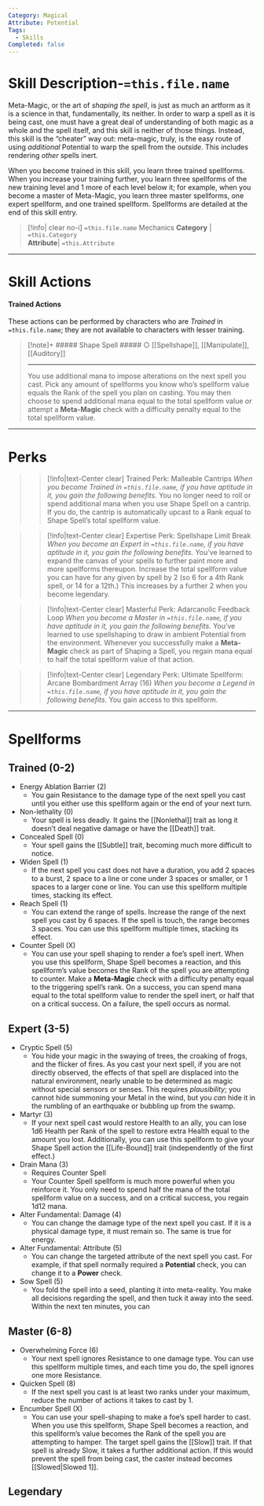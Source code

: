```yaml
---
Category: Magical
Attribute: Potential
Tags:
  - Skills
Completed: false
---
```

# Skill Description-`=this.file.name`
Meta-Magic, or the art of *shaping the spell*, is just as much an artform as it is a science in that, fundamentally, its neither. In order to warp a spell as it is being cast, one must have a great deal of understanding of both magic as a whole and the spell itself, and this skill is neither of those things. Instead, this skill is the “cheater” way out: meta-magic, truly, is the easy route of using *additional* Potential to warp the spell from the *outside.* This includes rendering *other* spells inert. 

When you become trained in this skill, you learn three trained spellforms. When you increase your training further, you learn three spellforms of the new training level and 1 more of each level below it; for example, when you become a master of Meta-Magic, you learn three master spellforms, one expert spellform, and one trained spellform. Spellforms are detailed at the end of this skill entry. 
>[!info| clear no-i] `=this.file.name` Mechanics
>**Category** | `=this.Category`   
>**Attribute**| `=this.Attribute`
- - -
# Skill Actions
#### Trained Actions
These actions can be performed by characters who are *Trained* in `=this.file.name`; they are not available to characters with lesser training.
> [!note]+ ##### Shape Spell ##### ○
> [[Spellshape]], [[Manipulate]], [[Auditory]]
>- - -
> You use additional mana to impose alterations on the next spell you cast. Pick any amount of spellforms you know who’s spellform value equals the Rank of the spell you plan on casting. You may then choose to spend additional mana equal to the total spellform value *or* attempt a **Meta-Magic** check with a difficulty penalty equal to the total spellform value. 

- - -
# Perks
>> [!info|text-Center clear] Trained Perk: Malleable Cantrips
>> *When you become Trained in `=this.file.name`, if you have aptitude in it, you gain the following benefits.*
>> You no longer need to roll or spend additional mana when you use Shape Spell on a cantrip. If you do, the cantrip is automatically upcast to a Rank equal to Shape Spell’s total spellform value. 

>> [!info|text-Center clear] Expertise Perk: Spellshape Limit Break
>> *When you become an Expert in `=this.file.name`, if you have aptitude in it, you gain the following benefits.*
>> You’ve learned to expand the canvas of your spells to further paint more and more spellforms thereupon. Increase the total spellform value you can have for any given by spell by 2 (so 6 for a 4th Rank spell, or 14 for a 12th.) This increases by a further 2 when you become legendary. 

>> [!info|text-Center clear] Masterful Perk: Adarcanolic Feedback Loop
>> *When you become a Master in `=this.file.name`, if you have aptitude in it, you gain the following benefits.*
>> You’ve learned to use spellshaping to draw in ambient Potential from the environment. Whenever you successfully make a **Meta-Magic** check as part of Shaping a Spell, you regain mana equal to half the total spellform value of that action.  

>> [!info|text-Center clear] Legendary Perk: Ultimate Spellform: Arcane Bombardment Array (16)
>> *When you become a Legend in `=this.file.name`, if you have aptitude in it, you gain the following benefits.*
>> You gain access to this spellform. 
- - -
# Spellforms 
## Trained (0-2)
- Energy Ablation Barrier (2)
	- You gain Resistance to the damage type of the next spell you cast until you either use this spellform again or the end of your next turn. 
- Non-lethality (0)
	- Your spell is less deadly. It gains the [[Nonlethal]] trait as long it doesn’t deal negative damage or have the [[Death]] trait. 
- Concealed Spell (0)
	- Your spell gains the [[Subtle]] trait, becoming much more difficult to notice. 
- Widen Spell (1)
	- If the next spell you cast does not have a duration, you add 2 spaces to a burst, 2 space to a line or cone under 3 spaces or smaller, or 1 spaces to a larger cone or line. You can use this spellform multiple times, stacking its effect. 
- Reach Spell (1)
	- You can extend the range of spells. Increase the range of the next spell you cast by 6 spaces. If the spell is touch, the range becomes 3 spaces. You can use this spellform multiple times, stacking its effect. 
- Counter Spell (X)
	- You can use your spell shaping to render a foe’s spell inert. When you use this spellform, Shape Spell becomes a reaction, and this spellform’s value becomes the Rank of the spell you are attempting to counter. Make a **Meta-Magic** check with a difficulty penalty equal to the triggering spell’s rank. On a success, you can spend mana equal to the total spellform value to render the spell inert, or half that on a critical success. On a failure, the spell occurs as normal.
## Expert (3-5)
- Cryptic Spell (5)
	- You hide your magic in the swaying of trees, the croaking of frogs, and the flicker of fires. As you cast your next spell, if you are not directly observed, the effects of that spell are displaced into the natural environment, nearly unable to be determined as magic without special sensors or senses. This requires *plausibility*; you cannot hide summoning your Metal in the wind, but you *can* hide it in the rumbling of an earthquake or bubbling up from the swamp. 
- Martyr (3)
	- If your next spell cast would restore Health to an ally, you can lose 1d6 Health per Rank of the spell to restore extra Health equal to the amount you lost. Additionally, you can use this spellform to give your Shape Spell action the [[Life-Bound]] trait (independently of the first effect.)
- Drain Mana (3)
	- Requires Counter Spell
	- Your Counter Spell spellform is much more powerful when you reinforce it. You only need to spend half the mana of the total spellform value on a success, and on a critical success, you regain 1d12 mana. 
- Alter Fundamental: Damage (4)
	- You can change the damage type of the next spell you cast. If it is a physical damage type, it must remain so. The same is true for energy.
- Alter Fundamental: Attribute (5)
	- You can change the targeted attribute of the next spell you cast. For example, if that spell normally required a **Potential** check, you can change it to a **Power** check. 
- Sow Spell (5)
	- You fold the spell into a seed, planting it into meta-reality. You make all decisions regarding the spell, and then tuck it away into the seed. Within the next ten minutes, you can 
## Master (6-8)
- Overwhelming Force (6)
	- Your next spell ignores Resistance to one damage type. You can use this spellform multiple times, and each time you do, the spell ignores one more Resistance.
- Quicken Spell (8)
	- If the next spell you cast is at least two ranks under your maximum, reduce the number of actions it takes to cast by 1.
- Encumber Spell (X)
	- You can use your spell-shaping to make a foe’s spell harder to cast. When you use this spellform, Shape Spell becomes a reaction, and this spellform’s value becomes the Rank of the spell you are attempting to hamper. The target spell gains the [[Slow]] trait. If that spell is already Slow, it takes a further additional action. If this would prevent the spell from being cast, the caster instead becomes [[Slowed|Slowed 1]].
## Legendary
